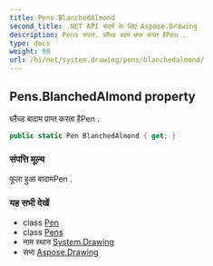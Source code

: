 ```yaml
---
title: Pens.BlanchedAlmond
second_title: .NET API संदर्भ के लिए Aspose.Drawing
description: Pens संपत्त. ब्लैंच्ड बदम प्रप्त करत हैPen .
type: docs
weight: 90
url: /hi/net/system.drawing/pens/blanchedalmond/
---
```

## Pens.BlanchedAlmond property

ब्लैंच्ड बादाम प्राप्त करता हैPen .

```csharp
public static Pen BlanchedAlmond { get; }
```

### संपत्ति मूल्य

फूला हुआ बादामPen .

### यह सभी देखें

* class [Pen](../../pen/)
* class [Pens](../)
* नाम स्थान [System.Drawing](../../pens/)
* सभा [Aspose.Drawing](../../../)


